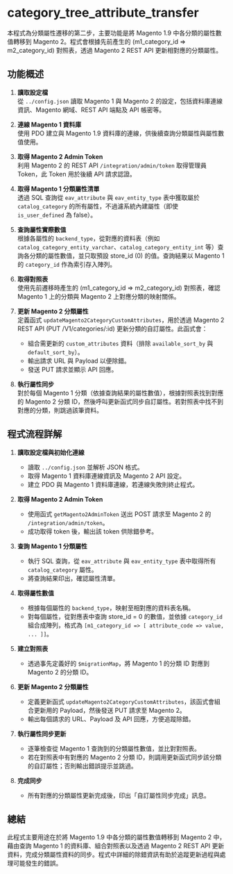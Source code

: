 # category_tree_attribute_transfer

本程式為分類屬性遷移的第二步，主要功能是將 Magento 1.9 中各分類的屬性數值轉移到 Magento 2。程式會根據先前產生的 (m1_category_id => m2_category_id) 對照表，透過 Magento 2 REST API 更新相對應的分類屬性。

## 功能概述

1. **讀取設定檔**  
   從 `../config.json` 讀取 Magento 1 與 Magento 2 的設定，包括資料庫連線資訊、Magento 網域、REST API 端點及 API 帳密等。

2. **連線 Magento 1 資料庫**  
   使用 PDO 建立與 Magento 1.9 資料庫的連線，供後續查詢分類屬性與屬性數值使用。

3. **取得 Magento 2 Admin Token**  
   利用 Magento 2 的 REST API `/integration/admin/token` 取得管理員 Token，此 Token 用於後續 API 請求認證。

4. **取得 Magento 1 分類屬性清單**  
   透過 SQL 查詢從 `eav_attribute` 與 `eav_entity_type` 表中獲取屬於 `catalog_category` 的所有屬性，不過濾系統內建屬性（即使 `is_user_defined` 為 false）。

5. **查詢屬性實際數值**  
   根據各屬性的 `backend_type`，從對應的資料表（例如 `catalog_category_entity_varchar`、`catalog_category_entity_int` 等）查詢各分類的屬性數值，並只取預設 store_id (0) 的值。查詢結果以 Magento 1 的 `category_id` 作為索引存入陣列。

6. **取得對照表**  
   使用先前遷移時產生的 (m1_category_id => m2_category_id) 對照表，確認 Magento 1 上的分類與 Magento 2 上對應分類的映射關係。

7. **更新 Magento 2 分類屬性**  
   定義函式 `updateMagento2CategoryCustomAttributes`，用於透過 Magento 2 REST API (PUT /V1/categories/:id) 更新分類的自訂屬性。此函式會：
   - 組合需更新的 `custom_attributes` 資料（排除 `available_sort_by` 與 `default_sort_by`）。
   - 輸出請求 URL 與 Payload 以便除錯。
   - 發送 PUT 請求並顯示 API 回應。

8. **執行屬性同步**  
   對於每個 Magento 1 分類（依據查詢結果的屬性數值），根據對照表找到對應的 Magento 2 分類 ID，然後呼叫更新函式同步自訂屬性。若對照表中找不到對應的分類，則跳過該筆資料。

## 程式流程詳解

1. **讀取設定檔與初始化連線**  
   - 讀取 `../config.json` 並解析 JSON 格式。
   - 取得 Magento 1 資料庫連線資訊及 Magento 2 API 設定。
   - 建立 PDO 與 Magento 1 資料庫連線，若連線失敗則終止程式。

2. **取得 Magento 2 Admin Token**  
   - 使用函式 `getMagento2AdminToken` 送出 POST 請求至 Magento 2 的 `/integration/admin/token`。
   - 成功取得 token 後，輸出該 token 供除錯參考。

3. **查詢 Magento 1 分類屬性**  
   - 執行 SQL 查詢，從 `eav_attribute` 與 `eav_entity_type` 表中取得所有 `catalog_category` 屬性。
   - 將查詢結果印出，確認屬性清單。

4. **取得屬性數值**  
   - 根據每個屬性的 `backend_type`，映射至相對應的資料表名稱。
   - 對每個屬性，從對應表中查詢 store_id = 0 的數值，並依據 `category_id` 組合成陣列，格式為 `[m1_category_id => [ attribute_code => value, ... ]]`。

5. **建立對照表**  
   - 透過事先定義好的 `$migrationMap`，將 Magento 1 的分類 ID 對應到 Magento 2 的分類 ID。

6. **更新 Magento 2 分類屬性**  
   - 定義更新函式 `updateMagento2CategoryCustomAttributes`，該函式會組合更新用的 Payload，然後發送 PUT 請求至 Magento 2。
   - 輸出每個請求的 URL、Payload 及 API 回應，方便追蹤除錯。

7. **執行屬性同步更新**  
   - 逐筆檢查從 Magento 1 查詢到的分類屬性數值，並比對對照表。
   - 若在對照表中有對應的 Magento 2 分類 ID，則調用更新函式同步該分類的自訂屬性；否則輸出錯誤提示並跳過。

8. **完成同步**  
   - 所有對應的分類屬性更新完成後，印出「自訂屬性同步完成」訊息。

## 總結

此程式主要用途在於將 Magento 1.9 中各分類的屬性數值轉移到 Magento 2 中，藉由查詢 Magento 1 的資料庫、組合對照表以及透過 Magento 2 REST API 更新資料，完成分類屬性資料的同步。程式中詳細的除錯資訊有助於追蹤更新過程與處理可能發生的錯誤。
